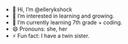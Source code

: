 - 👋 Hi, I’m @ellerykshock
- 👀 I’m interested in learning and growing.
- 🌱 I’m currently learning 7th grade + coding.
- 😄 Pronouns: she, her
- ⚡ Fun fact: I have a twin sister.

<!---
ellerykshock/ellerykshock is a ✨ special ✨ repository because its `README.md` (this file) appears on your GitHub profile.
You can click the Preview link to take a look at your changes.
--->
